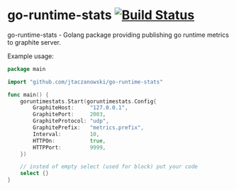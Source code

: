 # go-runtime-stats [![Build Status](https://travis-ci.org/jtaczanowski/go-runtime-stats.png?branch=master)](https://travis-ci.org/jtaczanowski/go-runtime-stats)

go-runtime-stats - Golang package providing publishing go runtime metrics to graphite server.

Example usage:

```go
package main

import "github.com/jtaczanowski/go-runtime-stats"

func main() {
	goruntimestats.Start(goruntimestats.Config{
		GraphiteHost:     "127.0.0.1",
		GraphitePort:     2003,
		GraphiteProtocol: "udp",
		GraphitePrefix:   "metrics.prefix",
		Interval:         10,
		HTTPOn:           true,
		HTTPPort:         9999,
	})

	// insted of empty select (used for block) put your code
	select {}
}
```
